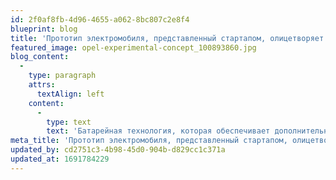 ```yaml
---
id: 2f0af8fb-4d96-4655-a062-8bc807c2e8f4
blueprint: blog
title: 'Прототип электромобиля, представленный стартапом, олицетворяет новую эру в автомобильной индустрии.'
featured_image: opel-experimental-concept_100893860.jpg
blog_content:
  -
    type: paragraph
    attrs:
      textAlign: left
    content:
      -
        type: text
        text: 'Батарейная технология, которая обеспечивает дополнительный запас хода и значительно сокращает время зарядки, имеет потенциал стать революционным прорывом в области устойчивой транспортной энергетики.'
meta_title: 'Прототип электромобиля, представленный стартапом, олицетворяет новую эру в автомобильной индустрии.'
updated_by: cd2751c3-4b98-45d0-904b-d829cc1c371a
updated_at: 1691784229
---
```

